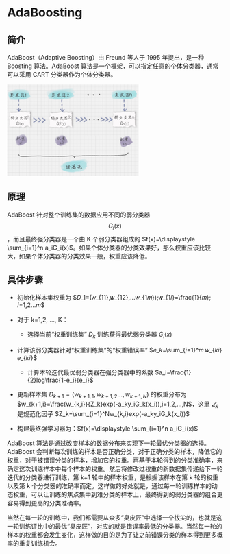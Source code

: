 # AdaBoosting

## 简介

AdaBoost（Adaptive Boosting）由 Freund 等人于 1995 年提出，是一种 Boosting 算法。AdaBoost 算法是一个框架，可以指定任意的个体分类器，通常可以采用 CART 分类器作为个体分类器。

<img src="figures/image-20210211145801368.png" alt="image-20210211145801368" style="zoom:30%;" />

## 原理

AdaBoost 针对整个训练集的数据应用不同的弱分类器 $$G_i(x)$$，而且最终强分类器是一个由 K 个弱分类器组成的 $f(x)=\displaystyle \sum_{i=1}^n a_iG_i(x)$。如果个体分类器的分类效果好，那么权重应该比较大，如果个体分类器的分类效果一般，权重应该降低。

## 具体步骤

- 初始化样本集权重为 $𝐷_1=(𝑤_{11},𝑤_{12},...𝑤_{1𝑚});𝑤_{1𝑖}=\frac{1}{𝑚}; 𝑖=1,2...𝑚$

- 对于 k=1,2, ..., K：
  - 选择当前“权重训练集” $D_k$ 训练获得最优弱分类器 $G_i(x)$
- 计算该弱分类器针对“权重训练集”的“权重错误率” $𝑒_𝑘=\sum_{𝑖=1}^𝑚 𝑤_{𝑘𝑖}𝑒_{𝑘𝑖}$
  - 计算本轮迭代最优弱分类器在强分类器中的系数 $a_i=\frac{1}{2}log\frac{1-e_i}{e_i}$
- 更新样本集 $D_{k+1}=(w_{k+1,1},w_{k+1,2}...,w_{k+1,N})$ 的权重分布为 $w_{k+1,i}=\frac{w_{k,i}}{Z_k}exp(-a_ky_iG_k(x_i)),i=1,2,...,N$，这里 $𝑍_𝑘$ 是规范化因子 $Z_k=\sum_{i=1}^Nw_{k,i}exp(-a_ky_iG_k(x_i))$
- 构建最终强学习器为：$f(x)=\displaystyle \sum_{i=1}^n a_iG_i(x)$

AdaBoost 算法是通过改变样本的数据分布来实现下一轮最优分类器的选择。AdaBoost 会判断每次训练的样本是否正确分类，对于正确分类的样本，降低它的权重，对于被错误分类的样本，增加它的权重。再基于本轮得到的分类准确率，来确定这次训练样本中每个样本的权重。然后将修改过权重的新数据集传递给下一轮迭代的分类器进行训练，第 k+1 轮中的样本权重，是根据该样本在第 k 轮的权重以及第 k 个分类器的准确率而定。这样做的好处就是，通过每一轮训练样本的动态权重，可以让训练的焦点集中到难分类的样本上，最终得到的弱分类器的组合更容易得到更高的分类准确率。

当然在每一轮的训练中，我们都需要从众多“臭皮匠”中选择一个拔尖的，也就是这一轮训练评比中的最优“臭皮匠”，对应的就是错误率最低的分类器。当然每一轮的样本的权重都会发生变化，这样做的目的是为了让之前错误分类的样本得到更多概率的重复训练机会。



